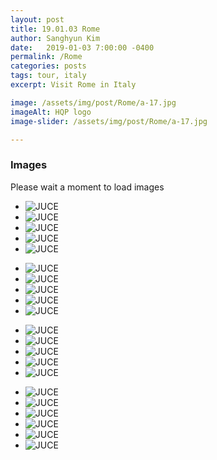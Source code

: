 ```yaml
---
layout: post
title: 19.01.03 Rome 
author: Sanghyun Kim
date:   2019-01-03 7:00:00 -0400
permalink: /Rome
categories: posts
tags: tour, italy
excerpt: Visit Rome in Italy

image: /assets/img/post/Rome/a-17.jpg
imageAlt: HQP logo
image-slider: /assets/img/post/Rome/a-17.jpg

---
```

### Images
Please wait a moment to load images

<div class="row projects-display">
    <div class="flexslider">
        <ul class="slides">
	  			<li>
					<div class="images">
						<img alt="JUCE" src="{{ site.url }}/assets/img/post/Rome/a-0.jpg">
					</div>
        		</li>
				<li>  
					<div class="images">
						<img alt="JUCE" src="{{ site.url }}/assets/img/post/Rome/a-1.jpg">
					</div>
				</li>  
				<li>  
					<div class="images">
						<img alt="JUCE" src="{{ site.url }}/assets/img/post/Rome/a-2.jpg">
					</div>
				</li>
								<li>  
					<div class="images">
						<img alt="JUCE" src="{{ site.url }}/assets/img/post/Rome/a-3.jpg">
					</div>
				</li>  
								<li>  
					<div class="images">
						<img alt="JUCE" src="{{ site.url }}/assets/img/post/Rome/a-4.jpg">
					</div>
				</li>  
			</ul>
    </div>
</div>
<div class="row projects-display">
    <div class="flexslider">
        <ul class="slides">
	  			<li>
					<div class="images">
						<img alt="JUCE" src="{{ site.url }}/assets/img/post/Rome/a-5.jpg">
					</div>
        		</li>
				<li>  
					<div class="images">
						<img alt="JUCE" src="{{ site.url }}/assets/img/post/Rome/a-6.jpg"  >
					</div>
				</li>  
				<li>  
					<div class="images">
						<img alt="JUCE" src="{{ site.url }}/assets/img/post/Rome/a-7.jpg">
					</div>
				</li>
								<li>  
					<div class="images">
						<img alt="JUCE" src="{{ site.url }}/assets/img/post/Rome/a-8.jpg"  >
					</div>
				</li>  
				<li>  
					<div class="images">
						<img alt="JUCE" src="{{ site.url }}/assets/img/post/Rome/a-9.jpg">
					</div>
				</li>
			</ul>
    </div>
</div>
<div class="row projects-display">
    <div class="flexslider">
        <ul class="slides">
	  			<li>
					<div class="images">
						<img alt="JUCE" src="{{ site.url }}/assets/img/post/Rome/a-10.jpg">
					</div>
        		</li>
				<li>  
					<div class="images">
						<img alt="JUCE" src="{{ site.url }}/assets/img/post/Rome/a-11.jpg">
					</div>
				</li>  
				<li>  
					<div class="images">
						<img alt="JUCE" src="{{ site.url }}/assets/img/post/Rome/a-12.jpg">
					</div>
				</li>
								<li>  
					<div class="images">
						<img alt="JUCE" src="{{ site.url }}/assets/img/post/Rome/a-13.jpg">
					</div>
				</li>  
								<li>  
					<div class="images">
						<img alt="JUCE" src="{{ site.url }}/assets/img/post/Rome/a-14.jpg">
					</div>
				</li>  
			</ul>
    </div>
</div>
<div class="row projects-display">
    <div class="flexslider">
        <ul class="slides">
	  			<li>
					<div class="images">
						<img alt="JUCE" src="{{ site.url }}/assets/img/post/Rome/a-15.jpg">
					</div>
        		</li>
				<li>  
					<div class="images">
						<img alt="JUCE" src="{{ site.url }}/assets/img/post/Rome/a-16.jpg"  >
					</div>
				</li>  
				<li>  
					<div class="images">
						<img alt="JUCE" src="{{ site.url }}/assets/img/post/Rome/a-17.jpg">
					</div>
				</li>
								<li>  
					<div class="images">
						<img alt="JUCE" src="{{ site.url }}/assets/img/post/Rome/a-18.jpg"  >
					</div>
				</li>  
				<li>  
					<div class="images">
						<img alt="JUCE" src="{{ site.url }}/assets/img/post/Rome/a-19.jpg">
					</div>
				</li>
								<li>  
					<div class="images">
						<img alt="JUCE" src="{{ site.url }}/assets/img/post/Rome/a-20.jpg">
					</div>
				</li>
			</ul>
    </div>
</div>